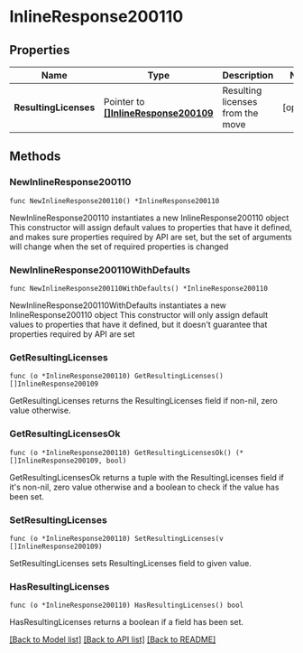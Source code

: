 # InlineResponse200110

## Properties

Name | Type | Description | Notes
------------ | ------------- | ------------- | -------------
**ResultingLicenses** | Pointer to [**[]InlineResponse200109**](InlineResponse200109.md) | Resulting licenses from the move | [optional] 

## Methods

### NewInlineResponse200110

`func NewInlineResponse200110() *InlineResponse200110`

NewInlineResponse200110 instantiates a new InlineResponse200110 object
This constructor will assign default values to properties that have it defined,
and makes sure properties required by API are set, but the set of arguments
will change when the set of required properties is changed

### NewInlineResponse200110WithDefaults

`func NewInlineResponse200110WithDefaults() *InlineResponse200110`

NewInlineResponse200110WithDefaults instantiates a new InlineResponse200110 object
This constructor will only assign default values to properties that have it defined,
but it doesn't guarantee that properties required by API are set

### GetResultingLicenses

`func (o *InlineResponse200110) GetResultingLicenses() []InlineResponse200109`

GetResultingLicenses returns the ResultingLicenses field if non-nil, zero value otherwise.

### GetResultingLicensesOk

`func (o *InlineResponse200110) GetResultingLicensesOk() (*[]InlineResponse200109, bool)`

GetResultingLicensesOk returns a tuple with the ResultingLicenses field if it's non-nil, zero value otherwise
and a boolean to check if the value has been set.

### SetResultingLicenses

`func (o *InlineResponse200110) SetResultingLicenses(v []InlineResponse200109)`

SetResultingLicenses sets ResultingLicenses field to given value.

### HasResultingLicenses

`func (o *InlineResponse200110) HasResultingLicenses() bool`

HasResultingLicenses returns a boolean if a field has been set.


[[Back to Model list]](../README.md#documentation-for-models) [[Back to API list]](../README.md#documentation-for-api-endpoints) [[Back to README]](../README.md)


